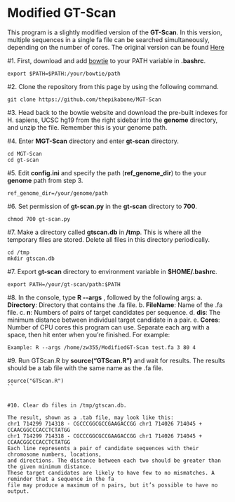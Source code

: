 Modified GT-Scan
==============



This program is a slightly modified version of the **GT-Scan**. In this version, multiple sequences in a single
fa file can be searched simultaneously, depending on the number of cores. The original version can be
found [Here](https://gt-scan.csiro.au/)

#1. First, download and add [bowtie](http://bowtie-bio.sourceforge.net/tutorial.shtml) to your PATH variable in **.bashrc**. 
```
export $PATH=$PATH:/your/bowtie/path
```

#2. Clone the repository from this page by using the following command. 
```
git clone https://github.com/thepikabone/MGT-Scan
```

#3. Head back to the bowtie website and download the pre-built indexes for H. sapiens, UCSC hg19
from the right sidebar into the **genome** directory, and unzip the file. Remember this is your genome path. 

#4. Enter **MGT-Scan** directory and enter **gt-scan** directory. 
```
cd MGT-Scan
cd gt-scan
````

#5. Edit **config.ini** and specify the path (**ref_genome_dir**) to the your **genome** path from step 3.
```
ref_genome_dir=/your/genome/path
```

#6. Set permission of **gt-scan.py** in the **gt-scan** directory to **700**.
```
chmod 700 gt-scan.py
```

#7. Make a directory called **gtscan.db** in **/tmp**. This is where all the temporary files are stored.
Delete all files in this directory periodically.
```
cd /tmp
mkdir gtscan.db
```

#7. Export **gt-scan** directory to environment variable in **$HOME/.bashrc**.
```
export PATH=/your/gt-scan/path:$PATH
```

#8. In the console, type **R --args** , followed by the following args:
  a. **Directory**: Directory that contains the .fa file.
  b. **FileName**: Name of the .fa file.
  c. **n**: Numbers of pairs of target candidates per sequence.
  d. **dis**: The minimum distance between individual target candidate in a pair.
  e. **Cores**: Number of CPU cores this program can use.
Separate each arg with a space, then hit enter when you’re finished.
For example:
```
Example: R --args /home/zw355/ModifiedGT-Scan test.fa 3 80 4
```

#9. Run GTScan.R by **source(“GTScan.R”)** and wait for results. The results should be a tab file with the same name as
the .fa file.
```
source("GTScan.R")
``


#10. Clear db files in /tmp/gtscan.db.

The result, shown as a .tab file, may look like this:
chr1 714299 714318 - CGCCCGGCGCCGAAGACCGG chr1 714026 714045 + CCAACGGCCCACCTCTATGG
chr1 714299 714318 - CGCCCGGCGCCGAAGACCGG chr1 714026 714045 + CCAACGGCCCACCTCTATGG
Each line represents a pair of candidate sequences with their chromosome numbers, locations,
and directions. The distance between each two should be greater than the given minimum distance.
These target candidates are likely to have few to no mismatches. A reminder that a sequence in the fa
file may produce a maximum of n pairs, but it’s possible to have no output.
